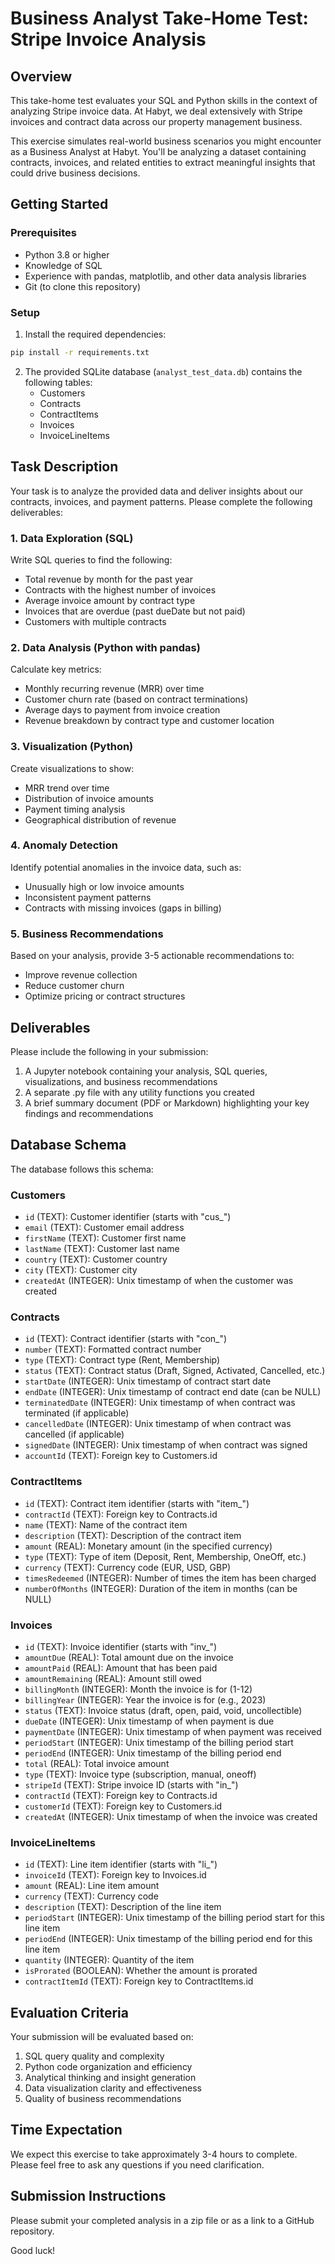 # Business Analyst Take-Home Test: Stripe Invoice Analysis

## Overview

This take-home test evaluates your SQL and Python skills in the context of analyzing Stripe invoice data. At Habyt, we deal extensively with Stripe invoices and contract data across our property management business.

This exercise simulates real-world business scenarios you might encounter as a Business Analyst at Habyt. You'll be analyzing a dataset containing contracts, invoices, and related entities to extract meaningful insights that could drive business decisions.

## Getting Started

### Prerequisites

- Python 3.8 or higher
- Knowledge of SQL
- Experience with pandas, matplotlib, and other data analysis libraries
- Git (to clone this repository)

### Setup

1. Install the required dependencies:

```bash
pip install -r requirements.txt
```

2. The provided SQLite database (`analyst_test_data.db`) contains the following tables:
   - Customers
   - Contracts
   - ContractItems
   - Invoices
   - InvoiceLineItems

## Task Description

Your task is to analyze the provided data and deliver insights about our contracts, invoices, and payment patterns. Please complete the following deliverables:

### 1. Data Exploration (SQL)
Write SQL queries to find the following:
   - Total revenue by month for the past year
   - Contracts with the highest number of invoices
   - Average invoice amount by contract type
   - Invoices that are overdue (past dueDate but not paid)
   - Customers with multiple contracts

### 2. Data Analysis (Python with pandas)
Calculate key metrics:
   - Monthly recurring revenue (MRR) over time
   - Customer churn rate (based on contract terminations)
   - Average days to payment from invoice creation
   - Revenue breakdown by contract type and customer location

### 3. Visualization (Python)
Create visualizations to show:
   - MRR trend over time
   - Distribution of invoice amounts
   - Payment timing analysis
   - Geographical distribution of revenue

### 4. Anomaly Detection
Identify potential anomalies in the invoice data, such as:
   - Unusually high or low invoice amounts
   - Inconsistent payment patterns
   - Contracts with missing invoices (gaps in billing)

### 5. Business Recommendations
Based on your analysis, provide 3-5 actionable recommendations to:
   - Improve revenue collection
   - Reduce customer churn
   - Optimize pricing or contract structures

## Deliverables

Please include the following in your submission:

1. A Jupyter notebook containing your analysis, SQL queries, visualizations, and business recommendations
2. A separate .py file with any utility functions you created
3. A brief summary document (PDF or Markdown) highlighting your key findings and recommendations

## Database Schema

The database follows this schema:

### Customers
- `id` (TEXT): Customer identifier (starts with "cus_")
- `email` (TEXT): Customer email address
- `firstName` (TEXT): Customer first name
- `lastName` (TEXT): Customer last name
- `country` (TEXT): Customer country
- `city` (TEXT): Customer city
- `createdAt` (INTEGER): Unix timestamp of when the customer was created

### Contracts
- `id` (TEXT): Contract identifier (starts with "con_")
- `number` (TEXT): Formatted contract number
- `type` (TEXT): Contract type (Rent, Membership)
- `status` (TEXT): Contract status (Draft, Signed, Activated, Cancelled, etc.)
- `startDate` (INTEGER): Unix timestamp of contract start date
- `endDate` (INTEGER): Unix timestamp of contract end date (can be NULL)
- `terminatedDate` (INTEGER): Unix timestamp of when contract was terminated (if applicable)
- `cancelledDate` (INTEGER): Unix timestamp of when contract was cancelled (if applicable)
- `signedDate` (INTEGER): Unix timestamp of when contract was signed
- `accountId` (TEXT): Foreign key to Customers.id

### ContractItems
- `id` (TEXT): Contract item identifier (starts with "item_")
- `contractId` (TEXT): Foreign key to Contracts.id
- `name` (TEXT): Name of the contract item
- `description` (TEXT): Description of the contract item
- `amount` (REAL): Monetary amount (in the specified currency)
- `type` (TEXT): Type of item (Deposit, Rent, Membership, OneOff, etc.)
- `currency` (TEXT): Currency code (EUR, USD, GBP)
- `timesRedeemed` (INTEGER): Number of times the item has been charged
- `numberOfMonths` (INTEGER): Duration of the item in months (can be NULL)

### Invoices
- `id` (TEXT): Invoice identifier (starts with "inv_")
- `amountDue` (REAL): Total amount due on the invoice
- `amountPaid` (REAL): Amount that has been paid
- `amountRemaining` (REAL): Amount still owed
- `billingMonth` (INTEGER): Month the invoice is for (1-12)
- `billingYear` (INTEGER): Year the invoice is for (e.g., 2023)
- `status` (TEXT): Invoice status (draft, open, paid, void, uncollectible)
- `dueDate` (INTEGER): Unix timestamp of when payment is due
- `paymentDate` (INTEGER): Unix timestamp of when payment was received
- `periodStart` (INTEGER): Unix timestamp of the billing period start
- `periodEnd` (INTEGER): Unix timestamp of the billing period end
- `total` (REAL): Total invoice amount
- `type` (TEXT): Invoice type (subscription, manual, oneoff)
- `stripeId` (TEXT): Stripe invoice ID (starts with "in_")
- `contractId` (TEXT): Foreign key to Contracts.id
- `customerId` (TEXT): Foreign key to Customers.id
- `createdAt` (INTEGER): Unix timestamp of when the invoice was created

### InvoiceLineItems
- `id` (TEXT): Line item identifier (starts with "li_")
- `invoiceId` (TEXT): Foreign key to Invoices.id
- `amount` (REAL): Line item amount
- `currency` (TEXT): Currency code
- `description` (TEXT): Description of the line item
- `periodStart` (INTEGER): Unix timestamp of the billing period start for this line item
- `periodEnd` (INTEGER): Unix timestamp of the billing period end for this line item
- `quantity` (INTEGER): Quantity of the item
- `isProrated` (BOOLEAN): Whether the amount is prorated
- `contractItemId` (TEXT): Foreign key to ContractItems.id

## Evaluation Criteria

Your submission will be evaluated based on:

1. SQL query quality and complexity
2. Python code organization and efficiency
3. Analytical thinking and insight generation
4. Data visualization clarity and effectiveness
5. Quality of business recommendations

## Time Expectation

We expect this exercise to take approximately 3-4 hours to complete. Please feel free to ask any questions if you need clarification.

## Submission Instructions

Please submit your completed analysis in a zip file or as a link to a GitHub repository.

Good luck! 